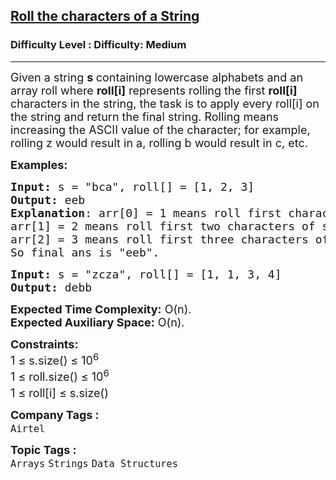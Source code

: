 <h2><a href="https://www.geeksforgeeks.org/problems/roll-the-characters-of-a-string2127/1?page=1&difficulty=Medium&status=unsolved&sortBy=submissions">Roll the characters of a String</a></h2><h3>Difficulty Level : Difficulty: Medium</h3><hr><div class="problems_problem_content__Xm_eO"><p><span style="font-size: 18px;">Given a string <strong>s </strong>containing lowercase alphabets and an array roll where <strong>roll[i]</strong> represents rolling the first <strong>roll[i]</strong> characters in the string, the task is to apply every roll[i] on the string and return the final string. Rolling means increasing the ASCII value of the character; for example, rolling z would result in a, rolling b would result in c, etc.</span></p>
<p><span style="font-size: 18px;"><strong>Examples:</strong></span></p>
<pre><span style="font-size: 18px;"><strong>Input:</strong> s = "bca", roll[] = [1, 2, 3]
<strong>Output:</strong> eeb
<strong>Explanation</strong>: arr[0] = 1 means roll first character of string -&gt; cca <br>arr[1] = 2 means roll first two characters of string -&gt; dda
arr[2] = 3 means roll first three characters of string -&gt; eeb
So final ans is "eeb".</span><span style="font-size: 18px;">&nbsp;<br></span></pre>
<pre><span style="font-size: 18px;"><strong>Input: </strong>s = "zcza", roll[] = [1, 1, 3, 4]
<strong>Output: </strong>debb</span></pre>
<p><span style="font-size: 18px;"><strong>Expected Time Complexity:</strong> O(n).&nbsp;<br><strong>Expected Auxiliary Space:</strong> O(n).</span></p>
<p><span style="font-size: 18px;"><strong>Constraints:</strong><br>1 ≤ s.size() ≤ 10<sup>6<br></sup>1 ≤ roll.size() ≤ 10<sup>6<br></sup>1 ≤ roll[i] ≤ s.size()<sup><br></sup></span></p></div><p><span style=font-size:18px><strong>Company Tags : </strong><br><code>Airtel</code>&nbsp;<br><p><span style=font-size:18px><strong>Topic Tags : </strong><br><code>Arrays</code>&nbsp;<code>Strings</code>&nbsp;<code>Data Structures</code>&nbsp;
